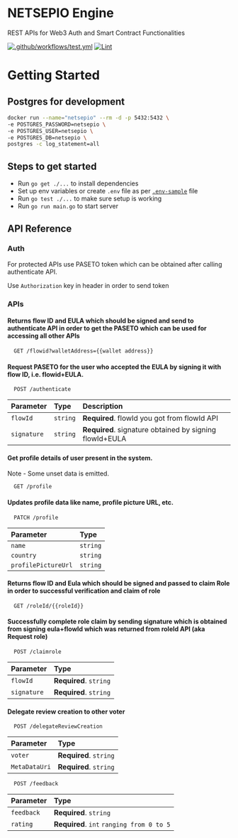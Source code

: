 # NETSEPIO Engine

REST APIs for Web3 Auth and Smart Contract Functionalities

[![.github/workflows/test.yml](https://github.com/NetSepio/Engine/actions/workflows/test.yml/badge.svg)](https://github.com/NetSepio/gateway/actions/workflows/test.yml)
[![Lint](https://github.com/NetSepio/Engine/actions/workflows/lint.yml/badge.svg)](https://github.com/NetSepio/gateway/actions/workflows/lint.yml)

# Getting Started

## Postgres for development

```bash
docker run --name="netsepio" --rm -d -p 5432:5432 \
-e POSTGRES_PASSWORD=netsepio \
-e POSTGRES_USER=netsepio \
-e POSTGRES_DB=netsepio \
postgres -c log_statement=all
```

## Steps to get started

- Run `go get ./...` to install dependencies
- Set up env variables or create `.env` file as per [`.env-sample`](https://github.com/NetSepio/gateway/blob/main/.env-sample) file
- Run `go test ./...` to make sure setup is working
- Run `go run main.go` to start server

## API Reference

### Auth

For protected APIs use PASETO token which can be obtained after calling authenticate API.

Use `Authorization` key in header in order to send token

### APIs

#### Returns flow ID and EULA which should be signed and send to authenticate API in order to get the PASETO which can be used for accessing all other APIs

```
  GET /flowid?walletAddress={{wallet address}}
```

#### Request PASETO for the user who accepted the EULA by signing it with flow ID, i.e. flowid+EULA.

```
  POST /authenticate
```

| Parameter   | Type     | Description                                             |
| :---------- | :------- | :------------------------------------------------------ |
| `flowId`    | `string` | **Required**. flowId you got from flowId API            |
| `signature` | `string` | **Required**. signature obtained by signing flowId+EULA |

#### Get profile details of user present in the system.

Note - Some unset data is emitted.

```
  GET /profile
```

#### Updates profile data like name, profile picture URL, etc.

```
  PATCH /profile
```

| Parameter           | Type     |
| :------------------ | :------- |
| `name`              | `string` |
| `country`           | `string` |
| `profilePictureUrl` | `string` |

#### Returns flow ID and Eula which should be signed and passed to claim Role in order to successful verification and claim of role

```
  GET /roleId/{{roleId}}
```

#### Successfully complete role claim by sending signature which is obtained from signing eula+flowId which was returned from roleId API (aka Request role)

```
  POST /claimrole
```

| Parameter   | Type                   |
| :---------- | :--------------------- |
| `flowId`    | **Required**. `string` |
| `signature` | **Required**. `string` |

#### Delegate review creation to other voter

```
  POST /delegateReviewCreation
```

| Parameter     | Type                   |
| :------------ | :--------------------- |
| `voter`       | **Required**. `string` |
| `MetaDataUri` | **Required**. `string` |

```
  POST /feedback
```

| Parameter  | Type                                      |
| :--------- | :---------------------------------------- |
| `feedback` | **Required**. `string`                    |
| `rating`   | **Required**. `int` `ranging from 0 to 5` |
